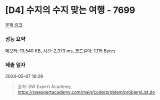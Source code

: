 # [D4] 수지의 수지 맞는 여행 - 7699 

[문제 링크](https://swexpertacademy.com/main/code/problem/problemDetail.do?contestProbId=AWqUzj0arpkDFARG) 

### 성능 요약

메모리: 13,540 KB, 시간: 2,373 ms, 코드길이: 1,115 Bytes

### 제출 일자

2024-05-07 16:29



> 출처: SW Expert Academy, https://swexpertacademy.com/main/code/problem/problemList.do